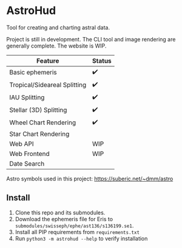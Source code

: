 # AstroHud

Tool for creating and charting astral data.

Project is still in development. The CLI tool and image rendering are generally complete. The website is WIP.

| Feature | Status |
|---------|--------|
| Basic ephemeris | ✔️ |
| Tropical/Sideareal Splitting | ✔️ |
| IAU Splitting | ✔️ |
| Stellar (3D) Splitting | ✔️ |
| Wheel Chart Rendering | ✔️ |
| Star Chart Rendering |  |
| Web API | WIP |
| Web Frontend | WIP |
| Date Search |  |

Astro symbols used in this project: https://suberic.net/~dmm/astro

## Install

1. Clone this repo and its submodules.
2. Download the ephemeris file for Eris to `submodules/swisseph/ephe/ast136/s136199.se1`.
3. Install all PIP requirements from `requirements.txt`
4. Run `python3 -m astrohud --help` to verify installation
